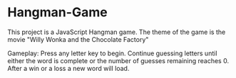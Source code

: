 # Hangman-Game
This project is a JavaScript Hangman game.
The theme of the game is the movie "Willy Wonka and the Chocolate Factory"

Gameplay:
Press any letter key to begin.
Continue guessing letters until either the word is complete or the number of guesses remaining reaches 0. 
After a win or a loss a new word will load. 

